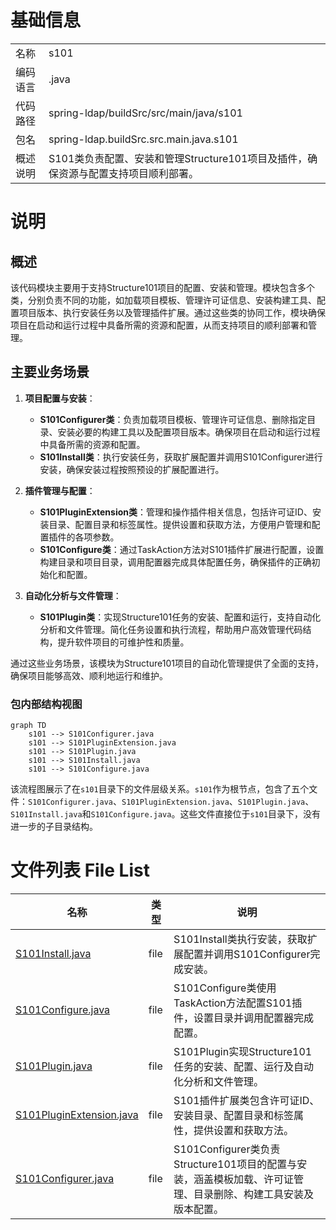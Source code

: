 # 基础信息

|      |      |
|------|------|
| 名称 | s101 |
| 编码语言 | .java |
| 代码路径 | spring-ldap/buildSrc/src/main/java/s101 |
| 包名 | spring-ldap.buildSrc.src.main.java.s101 |
| 概述说明 | S101类负责配置、安装和管理Structure101项目及插件，确保资源与配置支持项目顺利部署。 |

# 说明

## 概述

该代码模块主要用于支持Structure101项目的配置、安装和管理。模块包含多个类，分别负责不同的功能，如加载项目模板、管理许可证信息、安装构建工具、配置项目版本、执行安装任务以及管理插件扩展。通过这些类的协同工作，模块确保项目在启动和运行过程中具备所需的资源和配置，从而支持项目的顺利部署和管理。

## 主要业务场景

1. **项目配置与安装**：
   - **S101Configurer类**：负责加载项目模板、管理许可证信息、删除指定目录、安装必要的构建工具以及配置项目版本。确保项目在启动和运行过程中具备所需的资源和配置。
   - **S101Install类**：执行安装任务，获取扩展配置并调用S101Configurer进行安装，确保安装过程按照预设的扩展配置进行。

2. **插件管理与配置**：
   - **S101PluginExtension类**：管理和操作插件相关信息，包括许可证ID、安装目录、配置目录和标签属性。提供设置和获取方法，方便用户管理和配置插件的各项参数。
   - **S101Configure类**：通过TaskAction方法对S101插件扩展进行配置，设置构建目录和项目目录，调用配置器完成具体配置任务，确保插件的正确初始化和配置。

3. **自动化分析与文件管理**：
   - **S101Plugin类**：实现Structure101任务的安装、配置和运行，支持自动化分析和文件管理。简化任务设置和执行流程，帮助用户高效管理代码结构，提升软件项目的可维护性和质量。

通过这些业务场景，该模块为Structure101项目的自动化管理提供了全面的支持，确保项目能够高效、顺利地运行和维护。


### 包内部结构视图

```mermaid
graph TD
    s101 --> S101Configurer.java
    s101 --> S101PluginExtension.java
    s101 --> S101Plugin.java
    s101 --> S101Install.java
    s101 --> S101Configure.java
```

该流程图展示了在`s101`目录下的文件层级关系。`s101`作为根节点，包含了五个文件：`S101Configurer.java`、`S101PluginExtension.java`、`S101Plugin.java`、`S101Install.java`和`S101Configure.java`。这些文件直接位于`s101`目录下，没有进一步的子目录结构。

# 文件列表 File List

| 名称   | 类型  | 说明 |
|-------|------|-------------|
| [S101Install.java](S101Install.md) | file | S101Install类执行安装，获取扩展配置并调用S101Configurer完成安装。 |
| [S101Configure.java](S101Configure.md) | file | S101Configure类使用TaskAction方法配置S101插件，设置目录并调用配置器完成配置。 |
| [S101Plugin.java](S101Plugin.md) | file | S101Plugin实现Structure101任务的安装、配置、运行及自动化分析和文件管理。 |
| [S101PluginExtension.java](S101PluginExtension.md) | file | S101插件扩展类包含许可证ID、安装目录、配置目录和标签属性，提供设置和获取方法。 |
| [S101Configurer.java](S101Configurer.md) | file | S101Configurer类负责Structure101项目的配置与安装，涵盖模板加载、许可证管理、目录删除、构建工具安装及版本配置。 |


